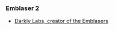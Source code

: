 ### Emblaser 2

- <a href="https://darklylabs.com/" target="_blank">Darkly Labs, creator of the Emblasers</a>
